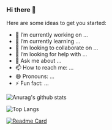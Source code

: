 ### Hi there 👋

Here are some ideas to get you started:

- 🔭 I’m currently working on ...
- 🌱 I’m currently learning ...
- 👯 I’m looking to collaborate on ...
- 🤔 I’m looking for help with ...
- 💬 Ask me about ...
- 📫 How to reach me: ...
- 😄 Pronouns: ...
- ⚡ Fun fact: ...

![Anurag's github stats](https://github-readme-stats.vercel.app/api?username=WillingSasi&show_icons=true&theme=flag-india)

![Top Langs](https://github-readme-stats.vercel.app/api/top-langs/?username=WillingSasi&layout=compact)

[![Readme Card](https://github-readme-stats.vercel.app/api/pin/?username=WillingSasi&repo=ApiSuperTest)](https://github.com/WillingSasi/ApiSuperTest)
